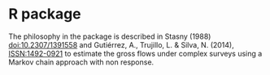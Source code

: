 # R package 
The philosophy in the package is described in Stasny (1988) <doi:10.2307/1391558> and Gutiérrez, A., Trujillo, L. & Silva, N. (2014), <ISSN:1492-0921> to estimate the gross flows under complex surveys using a Markov chain approach with non response.
